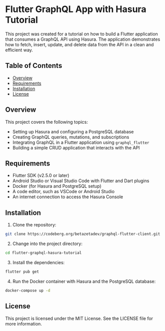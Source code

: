 # Flutter GraphQL App with Hasura Tutorial

This project was created for a tutorial on how to build a Flutter application that consumes a GraphQL API using Hasura. The application demonstrates how to fetch, insert, update, and delete data from the API in a clean and efficient way.

## Table of Contents

- [Overview](#overview)
- [Requirements](#requirements)
- [Installation](#installation)
- [License](#license)

## Overview

This project covers the following topics:

- Setting up Hasura and configuring a PostgreSQL database
- Creating GraphQL queries, mutations, and subscriptions
- Integrating GraphQL in a Flutter application using `graphql_flutter`
- Building a simple CRUD application that interacts with the API

## Requirements

- Flutter SDK (v2.5.0 or later)
- Android Studio or Visual Studio Code with Flutter and Dart plugins
- Docker (for Hasura and PostgreSQL setup)
- A code editor, such as VSCode or Android Studio
- An internet connection to access the Hasura Console

## Installation

1. Clone the repository:

```bash
git clone https://codeberg.org/betazetadev/graphql-flutter-client.git
```

2. Change into the project directory:

```bash
cd flutter-graphql-hasura-tutorial
```

3. Install the dependencies:

```bash
flutter pub get
```

4. Run the Docker container with Hasura and the PostgreSQL database:

```bash
docker-compose up -d
```

## License

This project is licensed under the MIT License. See the LICENSE file for more information.